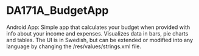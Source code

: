 # DA171A_BudgetApp
Android App: Simple app that calculates your budget when provided with info about your income and expenses. Visualizes data in bars, pie charts and tables. The UI is in Swedish, but can be extended or modified into any language by changing the /res/values/strings.xml file.
